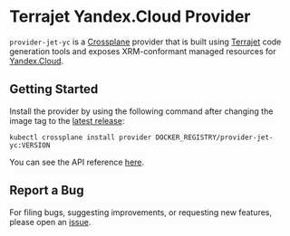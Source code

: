 # Terrajet Yandex.Cloud Provider

`provider-jet-yc` is a [Crossplane](https://crossplane.io/) provider that is built
using [Terrajet](https://github.com/crossplane-contrib/terrajet) code generation tools and exposes XRM-conformant
managed resources for
[Yandex.Cloud](https://cloud.yandex.com/).

## Getting Started

Install the provider by using the following command after changing the image tag to
the [latest release](https://github.com/crossplane-contrib/provider-jet-yc/releases):

```
kubectl crossplane install provider DOCKER_REGISTRY/provider-jet-yc:VERSION
```

You can see the API reference [here](https://doc.crds.dev/github.com/crossplane-contrib/provider-jet-yc).

## Report a Bug

For filing bugs, suggesting improvements, or requesting new features, please open
an [issue](https://github.com/crossplane/provider-jet-yc/issues).
